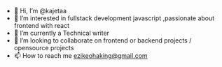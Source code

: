 - 👋 Hi, I’m @kajetaa
- 👀 I’m interested in fullstack development javascript ,passionate about frontend with react
- 🌱 I’m currently a Technical writer
- 💞️ I’m looking to collaborate on frontend or backend projects / opensource projects
- 📫 How to reach me ezikeohaking@gmail.com

<!---
kajetaa/kajetaa is a ✨ special ✨ repository because its `README.md` (this file) appears on your GitHub profile.
You can click the Preview link to take a look at your changes.
--->

